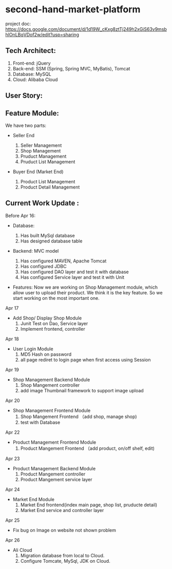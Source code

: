 # second-hand-market-platform
project doc: https://docs.google.com/document/d/1d19W_cKxg8ztTj249h2xGiS63v9msbhlOnLBqVDof2w/edit?usp=sharing

## Tech Architect:

1. Front-end: jQuery
2. Back-end: SSM (Spring, Spring MVC, MyBatis), Tomcat
3. Database: MySQL
4. Cloud: Alibaba Cloud
 
## User Story:



## Feature Module:
We have two parts: 
- Seller End
  1. Seller Management
  2. Shop Management
  3. Pruduct Management
  4. Pruduct List Management

- Buyer End (Market End)
  1. Product List Management
  2. Product Detail Management

  
## Current Work Update :

Before Apr 16:

- Database: 
  1. Has built MySql database
  3. Has designed database table

- Backend:
  MVC model
  1. Has configured MAVEN, Apache Tomcat
  2. Has configured JDBC
  3. Has configured DAO layer and test it with database
  4. Has configured Service layer and test it with Unit

- Features:
  Now we are working on Shop Management module, which allow user to upload their product. We think it is the key feature. So we start working on the most important one.


Apr 17
- Add Shop/ Display Shop Module
  1. Junit Test on Dao, Service layer
  2. Implement frontend, controller
  
Apr 18  
- User Login Module
  1. MD5 Hash on password
  2. all page rediret to login page when first access using Session
 
  
Apr 19  
- Shop Management Backend Module
  1. Shop Mangement controller 
  2. add image Thumbnail framework to support image upload
 
Apr 20  
- Shop Management Frontend Module
  1. Shop Mangement Frontend （add shop, manage shop)
  2. test with Database
  
Apr 22  
- Product Management Frontend Module
  1. Product Mangement Frontend （add product, on/off shelf, edit)
    
Apr 23  
- Product Management Backend Module
  1. Product Mangement controller
  2. Product Mangement service layer
  
Apr 24  
- Market End Module
  1. Market End frontend(index main page, shop list, pruducte detail)
  2. Market End service and controller layer
  
Apr 25  
- Fix bug on Image on website not shown problem
  
Apr 26  
- Ali Cloud
  1. Migration database from local to Cloud.
  2. Configure Tomcate, MySql, JDK on Cloud.
 
  
